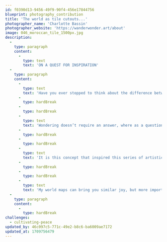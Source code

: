 ```yaml
---
id: f0390d13-9456-49f9-90f4-456e17844756
blueprint: photography_contribution
title: 'The world as tile cutouts...'
photographer_name: 'Charlotte Bassin'
photographer_website: 'https://wanderwonder.art/about'
image: 046_moroccan_tile_1500px.jpg
description:
  -
    type: paragraph
    content:
      -
        type: text
        text: 'ON A QUEST FOR INSPIRATION'
  -
    type: paragraph
    content:
      -
        type: text
        text: 'Have you ever stopped to think about the difference between wondering and asking a question? The difference between wandering and going somewhere?'
      -
        type: hardBreak
      -
        type: hardBreak
      -
        type: text
        text: 'Wondering doesn’t require an answer, where as a question does. Wandering has no destination, where going somewhere does. We live our lives always needing to know and wanting to go. We lose touch with our sense of spontaneity leaving little room for the magic that comes from serendipity. Why not take some time to stop, relax, ponder, wander, wonder.'
      -
        type: hardBreak
      -
        type: hardBreak
      -
        type: text
        text: 'It is this concept that inspired this series of artistic maps. Before beginning this project over a decade ago, I spent 10 years wandering around the world. I visited and/or lived in all but one of the seven continents (Antarctica is still on my list, though!). Travel provided me with a sense of adventure and freedom. It allowed me to open my eyes to other cultures and to experience some of the most beautiful places on this planet. There came a point, though, when I found myself wanting to settle down… to fall in love and stay in love forever… and to stay in one place for a while. Now, I call Colorado home — and although my husband, daughters and I continue taking trips to foreign countries — I am no longer the vagabond that I once was. Still though, deep down inside, there will always be this wanderlust that keeps me curious about the world… and that is the driving force behind these maps. Every hour that I spend drawing or painting, I also spend lost in that area of the map – reminiscing about past travels or dreaming of places I have yet to see; thinking of friends who live oceans away; and experiencing a whole new world of creativity.'
      -
        type: hardBreak
      -
        type: hardBreak
      -
        type: text
        text: 'My world maps can bring you similar joy, but more importantly… they’ll inspire you to wander + wonder.'
  -
    type: paragraph
    content:
      -
        type: hardBreak
challenges:
  - cultivating-peace
updated_by: 46c097c5-771c-49e2-b8c6-ba6009ae7172
updated_at: 1709756479
---
```

